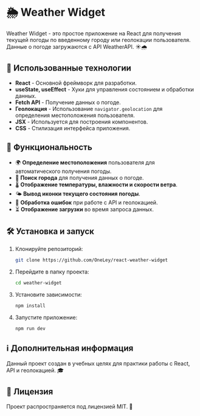 # 🌦 Weather Widget

Weather Widget - это простое приложение на React для получения текущей погоды по введенному городу или геолокации пользователя. Данные о погоде загружаются с API WeatherAPI. ☀️🌧️

## 🚀 Использованные технологии
- **React** - Основной фреймворк для разработки.
- **useState, useEffect** - Хуки для управления состоянием и обработки данных.
- **Fetch API** - Получение данных о погоде.
- **Геолокация** - Использование `navigator.geolocation` для определения местоположения пользователя.
- **JSX** - Используется для построения компонентов.
- **CSS** - Стилизация интерфейса приложения.

## 🔧 Функциональность
- 🌍 **Определение местоположения** пользователя для автоматического получения погоды.
- 🔎 **Поиск города** для получения данных о погоде.
- 🌡 **Отображение температуры, влажности и скорости ветра**.
- 🌤 **Вывод иконки текущего состояния погоды**.
- 🛑 **Обработка ошибок** при работе с API и геолокацией.
- ⏳ **Отображение загрузки** во время запроса данных.

## 🛠 Установка и запуск
1. Клонируйте репозиторий:
   ```sh
   git clone https://github.com/OneLey/react-weather-widget
   ```
2. Перейдите в папку проекта:
   ```sh
   cd weather-widget
   ```
3. Установите зависимости:
   ```sh
   npm install
   ```
4. Запустите приложение:
   ```sh
   npm run dev
   ```

## ℹ️ Дополнительная информация
Данный проект создан в учебных целях для практики работы с React, API и геолокацией. 🎓

## 📜 Лицензия
Проект распространяется под лицензией MIT. 🚀

